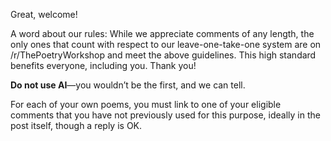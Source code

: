 Great, welcome!

A word about our rules: While we appreciate comments of any length, the
only ones that count with respect to our leave-one-take-one system are
on /r/ThePoetryWorkshop and meet the above guidelines. This high
standard benefits everyone, including you. Thank you!

**Do not use AI**—you wouldn’t be the first, and we can tell.

For each of your own poems, you must link to one of your eligible
comments that you have not previously used for this purpose, ideally in
the post itself, though a reply is OK.
